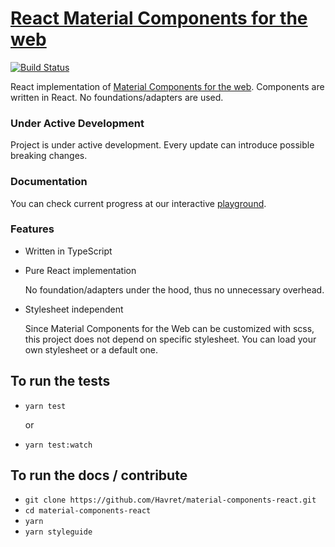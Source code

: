 # [React Material Components for the web](https://havret.github.io/material-components-react/)

[![Build Status](https://travis-ci.org/Havret/material-components-react.svg?branch=master)](https://travis-ci.org/Havret/material-components-react)

React implementation of [Material Components for the web](https://github.com/material-components/material-components-web). 
Components are written in React. No foundations/adapters are used.

### Under Active Development

Project is under active development. Every update can introduce possible breaking changes.     

### Documentation 

You can check current progress at our interactive [playground](https://havret.github.io/material-components-react/). 

### Features

- Written in TypeScript 
- Pure React implementation

  No foundation/adapters under the hood, thus no unnecessary overhead.  
  
- Stylesheet independent
 
  Since Material Components for the Web can be customized with scss, this project does not depend on specific stylesheet.
  You can load your own stylesheet or a default one.
  
## To run the tests
- `yarn test`

  or

- `yarn test:watch`

## To run the docs / contribute
- `git clone https://github.com/Havret/material-components-react.git`
- `cd material-components-react`
- `yarn`
- `yarn styleguide`
